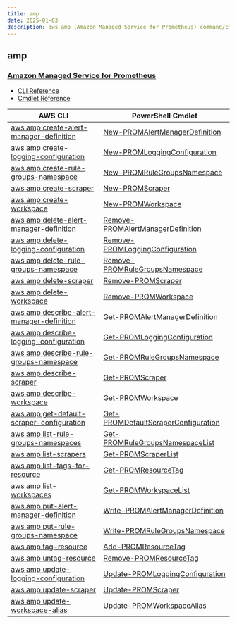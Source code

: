 ```yaml
---
title: amp
date: 2025-01-03
description: aws amp (Amazon Managed Service for Prometheus) command/cmdlet list.
---
```


## amp

### [Amazon Managed Service for Prometheus](https://aws.amazon.com/prometheus/)

* [CLI Reference](https://awscli.amazonaws.com/v2/documentation/api/latest/reference/amp/index.html)
* [Cmdlet Reference](https://docs.aws.amazon.com/powershell/latest/reference/items/PrometheusService_cmdlets.html)

|AWS CLI|PowerShell Cmdlet|
|----|----|
|[aws amp create-alert-manager-definition](https://awscli.amazonaws.com/v2/documentation/api/latest/reference/amp/create-alert-manager-definition.html)|[New-PROMAlertManagerDefinition](https://docs.aws.amazon.com/powershell/latest/reference/items/New-PROMAlertManagerDefinition.html)|
|[aws amp create-logging-configuration](https://awscli.amazonaws.com/v2/documentation/api/latest/reference/amp/create-logging-configuration.html)|[New-PROMLoggingConfiguration](https://docs.aws.amazon.com/powershell/latest/reference/items/New-PROMLoggingConfiguration.html)|
|[aws amp create-rule-groups-namespace](https://awscli.amazonaws.com/v2/documentation/api/latest/reference/amp/create-rule-groups-namespace.html)|[New-PROMRuleGroupsNamespace](https://docs.aws.amazon.com/powershell/latest/reference/items/New-PROMRuleGroupsNamespace.html)|
|[aws amp create-scraper](https://awscli.amazonaws.com/v2/documentation/api/latest/reference/amp/create-scraper.html)|[New-PROMScraper](https://docs.aws.amazon.com/powershell/latest/reference/items/New-PROMScraper.html)|
|[aws amp create-workspace](https://awscli.amazonaws.com/v2/documentation/api/latest/reference/amp/create-workspace.html)|[New-PROMWorkspace](https://docs.aws.amazon.com/powershell/latest/reference/items/New-PROMWorkspace.html)|
|[aws amp delete-alert-manager-definition](https://awscli.amazonaws.com/v2/documentation/api/latest/reference/amp/delete-alert-manager-definition.html)|[Remove-PROMAlertManagerDefinition](https://docs.aws.amazon.com/powershell/latest/reference/items/Remove-PROMAlertManagerDefinition.html)|
|[aws amp delete-logging-configuration](https://awscli.amazonaws.com/v2/documentation/api/latest/reference/amp/delete-logging-configuration.html)|[Remove-PROMLoggingConfiguration](https://docs.aws.amazon.com/powershell/latest/reference/items/Remove-PROMLoggingConfiguration.html)|
|[aws amp delete-rule-groups-namespace](https://awscli.amazonaws.com/v2/documentation/api/latest/reference/amp/delete-rule-groups-namespace.html)|[Remove-PROMRuleGroupsNamespace](https://docs.aws.amazon.com/powershell/latest/reference/items/Remove-PROMRuleGroupsNamespace.html)|
|[aws amp delete-scraper](https://awscli.amazonaws.com/v2/documentation/api/latest/reference/amp/delete-scraper.html)|[Remove-PROMScraper](https://docs.aws.amazon.com/powershell/latest/reference/items/Remove-PROMScraper.html)|
|[aws amp delete-workspace](https://awscli.amazonaws.com/v2/documentation/api/latest/reference/amp/delete-workspace.html)|[Remove-PROMWorkspace](https://docs.aws.amazon.com/powershell/latest/reference/items/Remove-PROMWorkspace.html)|
|[aws amp describe-alert-manager-definition](https://awscli.amazonaws.com/v2/documentation/api/latest/reference/amp/describe-alert-manager-definition.html)|[Get-PROMAlertManagerDefinition](https://docs.aws.amazon.com/powershell/latest/reference/items/Get-PROMAlertManagerDefinition.html)|
|[aws amp describe-logging-configuration](https://awscli.amazonaws.com/v2/documentation/api/latest/reference/amp/describe-logging-configuration.html)|[Get-PROMLoggingConfiguration](https://docs.aws.amazon.com/powershell/latest/reference/items/Get-PROMLoggingConfiguration.html)|
|[aws amp describe-rule-groups-namespace](https://awscli.amazonaws.com/v2/documentation/api/latest/reference/amp/describe-rule-groups-namespace.html)|[Get-PROMRuleGroupsNamespace](https://docs.aws.amazon.com/powershell/latest/reference/items/Get-PROMRuleGroupsNamespace.html)|
|[aws amp describe-scraper](https://awscli.amazonaws.com/v2/documentation/api/latest/reference/amp/describe-scraper.html)|[Get-PROMScraper](https://docs.aws.amazon.com/powershell/latest/reference/items/Get-PROMScraper.html)|
|[aws amp describe-workspace](https://awscli.amazonaws.com/v2/documentation/api/latest/reference/amp/describe-workspace.html)|[Get-PROMWorkspace](https://docs.aws.amazon.com/powershell/latest/reference/items/Get-PROMWorkspace.html)|
|[aws amp get-default-scraper-configuration](https://awscli.amazonaws.com/v2/documentation/api/latest/reference/amp/get-default-scraper-configuration.html)|[Get-PROMDefaultScraperConfiguration](https://docs.aws.amazon.com/powershell/latest/reference/items/Get-PROMDefaultScraperConfiguration.html)|
|[aws amp list-rule-groups-namespaces](https://awscli.amazonaws.com/v2/documentation/api/latest/reference/amp/list-rule-groups-namespaces.html)|[Get-PROMRuleGroupsNamespaceList](https://docs.aws.amazon.com/powershell/latest/reference/items/Get-PROMRuleGroupsNamespaceList.html)|
|[aws amp list-scrapers](https://awscli.amazonaws.com/v2/documentation/api/latest/reference/amp/list-scrapers.html)|[Get-PROMScraperList](https://docs.aws.amazon.com/powershell/latest/reference/items/Get-PROMScraperList.html)|
|[aws amp list-tags-for-resource](https://awscli.amazonaws.com/v2/documentation/api/latest/reference/amp/list-tags-for-resource.html)|[Get-PROMResourceTag](https://docs.aws.amazon.com/powershell/latest/reference/items/Get-PROMResourceTag.html)|
|[aws amp list-workspaces](https://awscli.amazonaws.com/v2/documentation/api/latest/reference/amp/list-workspaces.html)|[Get-PROMWorkspaceList](https://docs.aws.amazon.com/powershell/latest/reference/items/Get-PROMWorkspaceList.html)|
|[aws amp put-alert-manager-definition](https://awscli.amazonaws.com/v2/documentation/api/latest/reference/amp/put-alert-manager-definition.html)|[Write-PROMAlertManagerDefinition](https://docs.aws.amazon.com/powershell/latest/reference/items/Write-PROMAlertManagerDefinition.html)|
|[aws amp put-rule-groups-namespace](https://awscli.amazonaws.com/v2/documentation/api/latest/reference/amp/put-rule-groups-namespace.html)|[Write-PROMRuleGroupsNamespace](https://docs.aws.amazon.com/powershell/latest/reference/items/Write-PROMRuleGroupsNamespace.html)|
|[aws amp tag-resource](https://awscli.amazonaws.com/v2/documentation/api/latest/reference/amp/tag-resource.html)|[Add-PROMResourceTag](https://docs.aws.amazon.com/powershell/latest/reference/items/Add-PROMResourceTag.html)|
|[aws amp untag-resource](https://awscli.amazonaws.com/v2/documentation/api/latest/reference/amp/untag-resource.html)|[Remove-PROMResourceTag](https://docs.aws.amazon.com/powershell/latest/reference/items/Remove-PROMResourceTag.html)|
|[aws amp update-logging-configuration](https://awscli.amazonaws.com/v2/documentation/api/latest/reference/amp/update-logging-configuration.html)|[Update-PROMLoggingConfiguration](https://docs.aws.amazon.com/powershell/latest/reference/items/Update-PROMLoggingConfiguration.html)|
|[aws amp update-scraper](https://awscli.amazonaws.com/v2/documentation/api/latest/reference/amp/update-scraper.html)|[Update-PROMScraper](https://docs.aws.amazon.com/powershell/latest/reference/items/Update-PROMScraper.html)|
|[aws amp update-workspace-alias](https://awscli.amazonaws.com/v2/documentation/api/latest/reference/amp/update-workspace-alias.html)|[Update-PROMWorkspaceAlias](https://docs.aws.amazon.com/powershell/latest/reference/items/Update-PROMWorkspaceAlias.html)|

